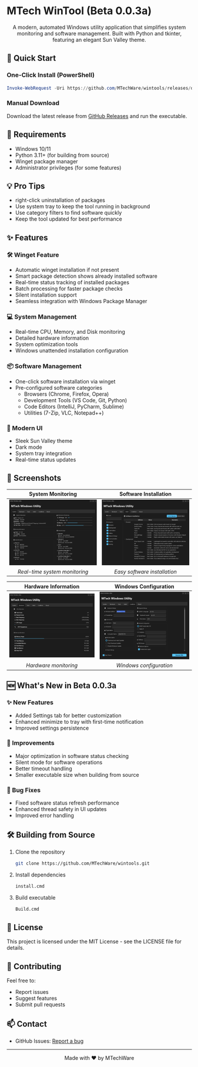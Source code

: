 # MTech WinTool (Beta 0.0.3a)

<div align="center">

A modern, automated Windows utility application that simplifies system monitoring and software management.
Built with Python and tkinter, featuring an elegant Sun Valley theme.

</div>

## 🚀 Quick Start

### One-Click Install (PowerShell)

```powershell
Invoke-WebRequest -Uri https://github.com/MTechWare/wintools/releases/download/v0.0.3a/MTechWinTool.exe -OutFile MTechWinTool.exe; Start-Process .\MTechWinTool.exe
```

### Manual Download

Download the latest release from [GitHub Releases](https://github.com/MTechWare/wintools/releases) and run the executable.

## 🔧 Requirements

- Windows 10/11
- Python 3.11+ (for building from source)
- Winget package manager
- Administrator privileges (for some features)

## 💡 Pro Tips
- right-click uninstallation of packages
- Use system tray to keep the tool running in background
- Use category filters to find software quickly
- Keep the tool updated for best performance

## ✨ Features

### 🛠️ Winget Feature
- Automatic winget installation if not present
- Smart package detection shows already installed software
- Real-time status tracking of installed packages
- Batch processing for faster package checks
- Silent installation support
- Seamless integration with Windows Package Manager

### 💻 System Management
- Real-time CPU, Memory, and Disk monitoring
- Detailed hardware information
- System optimization tools
- Windows unattended installation configuration

### 📦 Software Management
- One-click software installation via winget
- Pre-configured software categories
  - Browsers (Chrome, Firefox, Opera)
  - Development Tools (VS Code, Git, Python)
  - Code Editors (IntelliJ, PyCharm, Sublime)
  - Utilities (7-Zip, VLC, Notepad++)

### 🎨 Modern UI
- Sleek Sun Valley theme
- Dark mode
- System tray integration
- Real-time status updates

## 📸 Screenshots

<div align="center">

| System Monitoring | Software Installation |
|:---:|:---:|
| ![System](screenshots/wintool_System.png) | ![Install](screenshots/wintool_Install.png) |
| *Real-time system monitoring* | *Easy software installation* |

| Hardware Information | Windows Configuration |
|:---:|:---:|
| ![Hardware](screenshots/wintool_Hardware.png) | ![Config](screenshots/wintool_Unattend.png) |
| *Hardware monitoring* | *Windows configuration* |

</div>

## 🆕 What's New in Beta 0.0.3a

### ✨ New Features
- Added Settings tab for better customization
- Enhanced minimize to tray with first-time notification
- Improved settings persistence

### 🔧 Improvements
- Major optimization in software status checking
- Silent mode for software operations
- Better timeout handling
- Smaller executable size when building from source

### 🐛 Bug Fixes
- Fixed software status refresh performance
- Enhanced thread safety in UI updates
- Improved error handling

## 🛠️ Building from Source

1. Clone the repository
   ```bash
   git clone https://github.com/MTechWare/wintools.git
   ```

2. Install dependencies
   ```bash
   install.cmd
   ```

3. Build executable
   ```bash
   Build.cmd
   ```

## 📝 License

This project is licensed under the MIT License - see the LICENSE file for details.

## 🤝 Contributing

Feel free to:
- Report issues
- Suggest features
- Submit pull requests

## 📫 Contact

- GitHub Issues: [Report a bug](https://github.com/MTechWare/wintools/issues)

---

<div align="center">

Made with ❤️ by MTechWare

</div>
